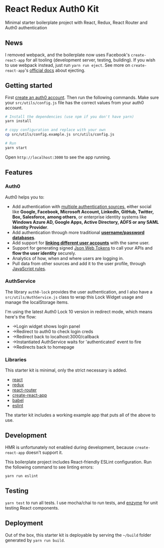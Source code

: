 # React Redux Auth0 Kit

Minimal starter boilerplate project with React, Redux, React Router and Auth0 authentication

## News

I removed webpack, and the boilerplate now uses Facebook's `create-react-app` for all tooling (development server, testing, building). If you wish to use webpack instead, just run `yarn run eject`. See more on `create-react-app`'s [official docs](https://github.com/facebookincubator/create-react-app) about ejecting.

## Getting started

First [create an auth0 account](https://manage.auth0.com/). Then run the following commands. Make sure your `src/utils/config.js` file has the correct values from your auth0 account.

```bash
# Install the dependencies (use npm if you don't have yarn)
yarn install

# copy configuration and replace with your own
cp src/utils/config.example.js src/utils/config.js

# Run
yarn start
```

Open `http://localhost:3000` to see the app running.

## Features

### Auth0

Auth0 helps you to:

* Add authentication with [multiple authentication sources](https://docs.auth0.com/identityproviders), either social like **Google, Facebook, Microsoft Account, LinkedIn, GitHub, Twitter, Box, Salesforce, among others**, or enterprise identity systems like **Windows Azure AD, Google Apps, Active Directory, ADFS or any SAML Identity Provider**.
* Add authentication through more traditional **[username/password databases](https://docs.auth0.com/mysql-connection-tutorial)**.
* Add support for **[linking different user accounts](https://docs.auth0.com/link-accounts)** with the same user.
* Support for generating signed [Json Web Tokens](https://docs.auth0.com/jwt) to call your APIs and **flow the user identity** securely.
* Analytics of how, when and where users are logging in.
* Pull data from other sources and add it to the user profile, through [JavaScript rules](https://docs.auth0.com/rules).

### AuthService

The library `auth0-lock` provides the user authentication, and I also have a `src/utils/AuthService.js` class to wrap this Lock Widget usage and manage the localStorage items.

I'm using the latest Auth0 Lock 10 version in redirect mode, which means here's the flow:
* ->Login widget shows login panel
* ->Redirect to auth0 to check login creds
* ->Redirect back to localhost:3000/callback
* ->Instantiated AuthService waits for 'authenticated' event to fire
* ->Redirects back to homepage

### Libraries

This starter kit is minimal, only the strict necessary is added.

* [react](https://github.com/facebook/react)
* [redux](https://github.com/rackt/redux)
* [react-router](https://github.com/rackt/react-router)
* [create-react-app](https://github.com/facebookincubator/create-react-app)
* [babel](https://github.com/babel/babel)
* [eslint](http://eslint.org)

The starter kit includes a working example app that puts all of the above to use.

## Development

HMR is unfortunately not enabled during development, because `create-react-app` doesn't support it.

This boilerplate project includes React-friendly ESLint configuration. Run the following command to see linting errors:

`yarn run eslint`

## Testing

`yarn test` to run all tests. I use mocha/chai to run tests, and [enzyme](https://github.com/airbnb/enzyme) for unit testing React components.

## Deployment

Out of the box, this starter kit is deployable by serving the `~/build` folder generated by `yarn run build`.
